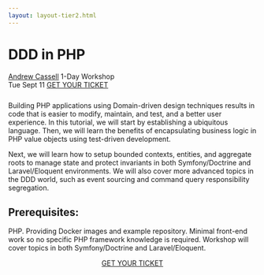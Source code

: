 ```yaml
---
layout: layout-tier2.html
---
```

<div class="container section workshop-page">
	<!-- begin workshop element -->
	<div class="row">
      <div class="col-xs-12 col-sm-2">
            <div class="speaker-container">
                <a href="../speakers/andrew-cassell.html"><div class="speaker-img andrew-cassell keep-color"></div></a>
                </div>
            </div>
        <div class="col-xs-12 col-sm-10 workshop-list">
            <h1 class="section-header">DDD in PHP</h1>
            <span class="workshops--speaker-name"><a href="../speakers/andrew-cassell.html">Andrew Cassell</a></span>
            <span class="workshops--duration">1-Day Workshop<br>Tue Sept 11</span>
            <a class="btn get-ticket-btn" href="https://ti.to/explore-ddd-conference/explore-ddd-2018">GET YOUR TICKET</a>
            <p class="copy" style="margin-top: 25px"></p>
            <p class="copy">Building PHP applications using Domain-driven design techniques results in code that is easier to modify, maintain, and test, and a better user experience. In this tutorial, we will start by establishing a ubiquitous language. Then, we will learn the benefits of encapsulating business logic in PHP value objects using test-driven development.</p>
            <p class="copy">Next, we will learn how to setup bounded contexts, entities, and aggregate roots to manage state and protect invariants in both Symfony/Doctrine and Laravel/Eloquent environments. We will also cover more advanced topics in the DDD world, such as event sourcing and command query responsibility segregation.</p>
            <h2 class="speaker-subheader">Prerequisites:</h2>
            <p class="copy">PHP. Providing Docker images and example repository. Minimal front-end work so no specific PHP framework knowledge is required. Workshop will cover topics in both Symfony/Doctrine and Laravel/Eloquent.</p>
            <div class="col-xs-12" align="center">
                <a class="btn get-ticket-btn" href="https://ti.to/explore-ddd-conference/explore-ddd-2018">GET YOUR TICKET</a>
            </div>
        </div>
    </div>
</div> <!-- container -->
